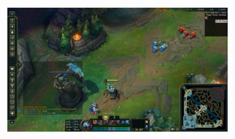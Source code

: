 ![Example Image](https://github.com/unsupervised-machine/lol_flash_chat/blob/master/images_github/1_champion_flash_timer.JPG?raw=true)
